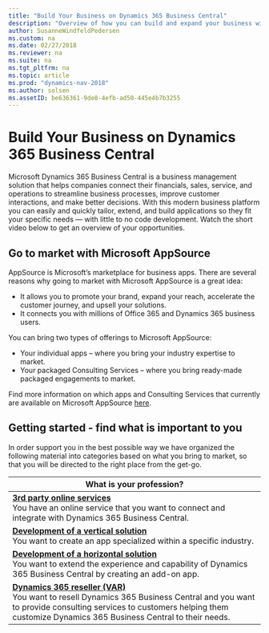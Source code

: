 ```yaml
---
title: "Build Your Business on Dynamics 365 Business Central"
description: "Overview of how you can build and expand your business with Dynamics 365 Business Central"
author: SusanneWindfeldPedersen
ms.custom: na
ms.date: 02/27/2018
ms.reviewer: na
ms.suite: na
ms.tgt_pltfrm: na
ms.topic: article
ms.prod: "dynamics-nav-2018"
ms.author: solsen
ms.assetID: be636361-9de8-4efb-ad50-445e4b7b3255
---
```


# Build Your Business on Dynamics 365 Business Central
Microsoft Dynamics 365 Business Central is a business management solution that helps companies connect their financials, sales, service, and operations to streamline business processes, improve customer interactions, and make better decisions. With this modern business platform you can easily and quickly tailor, extend, and build applications so they fit your specific needs — with little to no code development. Watch the short video below to get an overview of your opportunities. 

<!-- video -->
<!--
## Connect, Add-on, or Embed – the possibilities for your Dynamics 365 applications are unlimited 
The decision is yours - decide whether you want to connect to your existing service or extend the Dynamics 365 Business Central functionality. The only thing to remember is that the applications work great on their own, but even better together. With Dynamics 365 Business Central you can publish both Connect, Add-on, and Embed apps. -->
 
## Go to market with Microsoft AppSource
AppSource is Microsoft’s marketplace for business apps. There are several reasons why going to market with Microsoft AppSource is a great idea:  
- It allows you to promote your brand, expand your reach, accelerate the customer journey, and upsell your solutions.  
- It connects you with millions of Office 365 and Dynamics 365 business users.  
 
You can bring two types of offerings to Microsoft AppSource: 

- Your individual apps – where you bring your industry expertise to market. 
- Your packaged Consulting Services – where you bring ready-made packaged engagements to market.   
 
Find more information on which apps and Consulting Services that currently are available on Microsoft AppSource [here]().<!-- link -->

## Getting started - find what is important to you 
In order support you in the best possible way we have organized the following material into categories based on what you bring to market, so that you will be directed to the right place from the get-go.

|What is your profession?|
|------------------------|
|[**3rd party online services**]() </br>You have an online service that you want to connect and integrate with Dynamics 365 Business Central.|
|[**Development of a vertical solution**]() </br>You want to create an app specialized within a specific industry.|
|[**Development of a horizontal solution**]()</br>You want to extend the experience and capability of Dynamics 365 Business Central by creating an add-on app.|
|[**Dynamics 365 reseller (VAR)**]()</br>You want to resell Dynamics 365 Business Central and you want to provide consulting services to customers helping them customize Dynamics 365 Business Central to their needs.|

